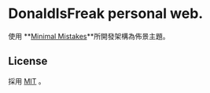 # DonaldIsFreak personal web.
使用 **[Minimal Mistakes](http://mmistakes.github.io/minimal-mistakes)**所開發架構為佈景主題。

## License
採用 [MIT](LICENSE) 。
